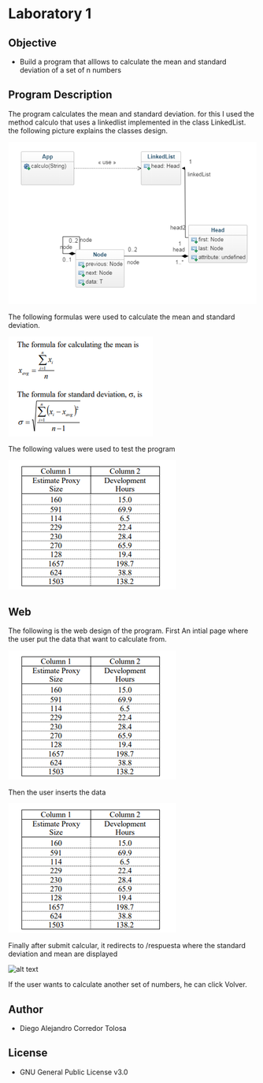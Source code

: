 # Laboratory 1

## Objective 
- Build a program that alllows to calculate the mean and standard deviation of a set of n numbers 

## Program Description 
The program calculates the mean and standard deviation. for this I used the method calculo that uses a linkedlist implemented in the class LinkedList. the following picture explains the classes design.

![alt text](https://github.com/diego2097/arep-lab/blob/master/apidocs/diseno.PNG "Classes design")

The following formulas were used to calculate the mean and standard deviation.

![alt text](https://github.com/diego2097/arep-lab/blob/master/apidocs/formulas.PNG "Formulas")

The following values were used to test the program

![alt text](https://github.com/diego2097/arep-lab/blob/master/apidocs/data.PNG "Data")

## Web 
The following is the web design of the program. First An intial page where the user put the data that want to calculate from. 

![alt text](https://github.com/diego2097/arep-lab/blob/master/apidocs/data.PNG "index")

Then the user inserts the data 

![alt text](https://github.com/diego2097/arep-lab/blob/master/apidocs/data.PNG "data")

Finally after submit calcular, it redirects to /respuesta where the standard deviation and mean are displayed

![alt text](https://github.com/diego2097/arep-lab/blob/master/apidocs/respuesta.PNG "respuesta")

If the user wants to calculate another set of numbers, he can click Volver.

## Author 
- Diego Alejandro Corredor Tolosa 

## License 
- GNU General Public License v3.0
